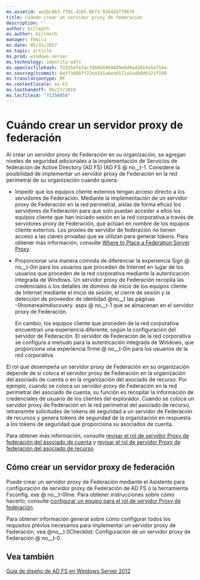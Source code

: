 ```yaml
---
ms.assetid: aa20c8b3-7f01-4165-8b73-92642bff9676
title: Cuándo crear un servidor proxy de federación
description: ''
author: billmath
ms.author: billmath
manager: femila
ms.date: 05/31/2017
ms.topic: article
ms.prod: windows-server
ms.technology: identity-adfs
ms.openlocfilehash: f3325efe7acf8b0b0469489e8d9a42614a5af54a
ms.sourcegitcommit: 6aff3d88ff22ea141a6ea6572a5ad8dd6321f199
ms.translationtype: MT
ms.contentlocale: es-ES
ms.lasthandoff: 09/27/2019
ms.locfileid: "71358850"
---
```

# <a name="when-to-create-a-federation-server-proxy"></a>Cuándo crear un servidor proxy de federación

Al crear un servidor proxy de Federación en su organización, se agregan niveles de seguridad adicionales a la implementación de Servicios de federación de Active Directory (AD FS) \(AD FS @ no__t-1. Considere la posibilidad de implementar un servidor proxy de Federación en la red perimetral de su organización cuando quiera:  
  
-   Impedir que los equipos cliente externos tengan acceso directo a los servidores de Federación. Mediante la implementación de un servidor proxy de Federación en la red perimetral, aíslas de forma eficaz los servidores de Federación para que solo puedan acceder a ellos los equipos cliente que han iniciado sesión en la red corporativa a través de servidores proxy de Federación, que actúan en nombre de los equipos cliente externos. Los proxies de servidor de federación no tienen acceso a las claves privadas que se utilizan para generar tokens. Para obtener más información, consulte [Where to Place a Federation Server Proxy](Where-to-Place-a-Federation-Server-Proxy.md).  
  
-   Proporcionar una manera cómoda de diferenciar la experiencia Sign @ no__t-0in para los usuarios que proceden de Internet en lugar de los usuarios que proceden de la red corporativa mediante la autenticación integrada de Windows. Un servidor proxy de Federación recopila las credenciales o los detalles de dominio de inicio de los equipos cliente de Internet mediante el inicio de sesión, el cierre de sesión y la detección de proveedor de identidad @no__t las páginas -0homerealmdiscovery. aspx @ no__t-1 que se almacenan en el servidor proxy de Federación.  
  
    En cambio, los equipos cliente que proceden de la red corporativa encuentran una experiencia diferente, según la configuración del servidor de Federación. El servidor de Federación de la red corporativa se configura a menudo para la autenticación integrada de Windows, que proporciona una experiencia firme @ no__t-0in para los usuarios de la red corporativa.  
  
El rol que desempeña un servidor proxy de Federación en su organización depende de si coloca el servidor proxy de Federación en la organización del asociado de cuenta o en la organización del asociado de recurso. Por ejemplo, cuando se coloca un servidor proxy de Federación en la red perimetral del asociado de cuenta, su función es recopilar la información de credenciales de usuario de los clientes del explorador. Cuando se coloca un servidor proxy de Federación en la red perimetral del asociado de recurso, retransmite solicitudes de tokens de seguridad a un servidor de Federación de recursos y genera tokens de seguridad de la organización en respuesta a los tokens de seguridad que proporciona su asociados de cuenta.  
  
Para obtener más información, consulte [revisar el rol de servidor Proxy de federación del asociado de cuenta](Review-the-Role-of-the-Federation-Server-Proxy-in-the-Account-Partner.md) y [revisar el rol de servidor Proxy de federación del asociado de recurso](Review-the-Role-of-the-Federation-Server-Proxy-in-the-Resource-Partner.md)  
  
## <a name="how-to-create-a-federation-server-proxy"></a>Cómo crear un servidor proxy de federación  
Puede crear un servidor proxy de Federación mediante el Asistente para configuración de servidor proxy de Federación de AD FS o la herramienta Fsconfig. exe @ no__t-0line. Para obtener instrucciones sobre cómo hacerlo, consulte [configurar un equipo para el rol de servidor Proxy de federación](../../ad-fs/deployment/Configure-a-Computer-for-the-Federation-Server-Proxy-Role.md).  
  
Para obtener información general sobre cómo configurar todos los requisitos previos necesarios para implementar un servidor proxy de Federación, vea @no__t 0Checklist: Configuración de un servidor proxy de Federación @ no__t-0.  
  
## <a name="see-also"></a>Vea también
[Guía de diseño de AD FS en Windows Server 2012](AD-FS-Design-Guide-in-Windows-Server-2012.md)
